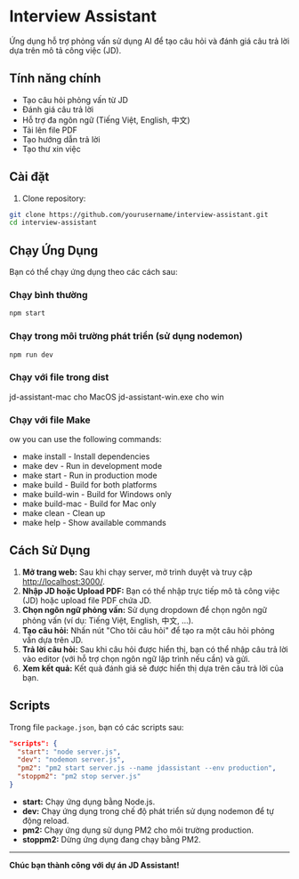 # Interview Assistant

Ứng dụng hỗ trợ phỏng vấn sử dụng AI để tạo câu hỏi và đánh giá câu trả lời dựa trên mô tả công việc (JD).

## Tính năng chính

- Tạo câu hỏi phỏng vấn từ JD
- Đánh giá câu trả lời
- Hỗ trợ đa ngôn ngữ (Tiếng Việt, English, 中文)
- Tải lên file PDF
- Tạo hướng dẫn trả lời
- Tạo thư xin việc

## Cài đặt

1. Clone repository:
```bash
git clone https://github.com/yourusername/interview-assistant.git
cd interview-assistant
```

<!-- ## Cấu Hình

Tạo file `.env` ở thư mục gốc và thêm thông tin sau:

```ini
GEN_API_KEY=your_google_api_key_here
PORT=3000
```

> **Chú ý:** Thay `your_google_api_key_here` bằng API key của bạn. API key lây tại đây https://aistudio.google.com/apikey -->

## Chạy Ứng Dụng

Bạn có thể chạy ứng dụng theo các cách sau:

### Chạy bình thường

```bash
npm start
```

### Chạy trong môi trường phát triển (sử dụng nodemon)

```bash
npm run dev
```
<!-- 
### Chạy với PM2 (trong môi trường production)

```bash
npm run pm2
``` -->
<!-- 
Để dừng PM2, sử dụng:

```bash
npm run stoppm2
``` -->


### Chạy với file trong dist 

jd-assistant-mac cho MacOS
jd-assistant-win.exe cho win

### Chạy với file Make
ow you can use the following commands:

- make install - Install dependencies
- make dev - Run in development mode
- make start - Run in production mode
- make build - Build for both platforms
- make build-win - Build for Windows only
- make build-mac - Build for Mac only
- make clean - Clean up
- make help - Show available commands

## Cách Sử Dụng

1. **Mở trang web:** Sau khi chạy server, mở trình duyệt và truy cập [http://localhost:3000/](http://localhost:3000/).
2. **Nhập JD hoặc Upload PDF:** Bạn có thể nhập trực tiếp mô tả công việc (JD) hoặc upload file PDF chứa JD.
3. **Chọn ngôn ngữ phỏng vấn:** Sử dụng dropdown để chọn ngôn ngữ phỏng vấn (ví dụ: Tiếng Việt, English, 中文, …).
4. **Tạo câu hỏi:** Nhấn nút "Cho tôi câu hỏi" để tạo ra một câu hỏi phỏng vấn dựa trên JD.
5. **Trả lời câu hỏi:** Sau khi câu hỏi được hiển thị, bạn có thể nhập câu trả lời vào editor (với hỗ trợ chọn ngôn ngữ lập trình nếu cần) và gửi.
6. **Xem kết quả:** Kết quả đánh giá sẽ được hiển thị dựa trên câu trả lời của bạn.

## Scripts

Trong file `package.json`, bạn có các scripts sau:

```json
"scripts": {
  "start": "node server.js",
  "dev": "nodemon server.js",
  "pm2": "pm2 start server.js --name jdassistant --env production",
  "stoppm2": "pm2 stop server.js"
}
```

* **start:** Chạy ứng dụng bằng Node.js.
* **dev:** Chạy ứng dụng trong chế độ phát triển sử dụng nodemon để tự động reload.
* **pm2:** Chạy ứng dụng sử dụng PM2 cho môi trường production.
* **stoppm2:** Dừng ứng dụng đang chạy bằng PM2.

---

**Chúc bạn thành công với dự án JD Assistant!**
